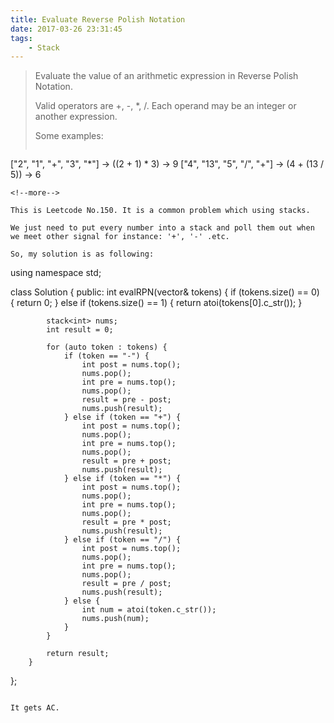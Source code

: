 ```yaml
---
title: Evaluate Reverse Polish Notation
date: 2017-03-26 23:31:45
tags:
    - Stack
---
```


> Evaluate the value of an arithmetic expression in Reverse Polish Notation.
>
> Valid operators are +, -, *, /. Each operand may be an integer or another expression.
>
> Some examples:
>```
["2", "1", "+", "3", "*"] -> ((2 + 1) * 3) -> 9
["4", "13", "5", "/", "+"] -> (4 + (13 / 5)) -> 6
```
<!--more-->

This is Leetcode No.150. It is a common problem which using stacks.

We just need to put every number into a stack and poll them out when we meet other signal for instance: '+', '-' .etc.

So, my solution is as following:

```
using namespace std;

class Solution {
    public:
        int evalRPN(vector<string>& tokens) {
            if (tokens.size() == 0) {
                return 0;
            } else if (tokens.size() == 1) {
                return atoi(tokens[0].c_str());
            }

            stack<int> nums;
            int result = 0;

            for (auto token : tokens) {
                if (token == "-") {
                    int post = nums.top();
                    nums.pop();
                    int pre = nums.top();
                    nums.pop();
                    result = pre - post;
                    nums.push(result);
                } else if (token == "+") {
                    int post = nums.top();
                    nums.pop();
                    int pre = nums.top();
                    nums.pop();
                    result = pre + post;
                    nums.push(result);
                } else if (token == "*") {
                    int post = nums.top();
                    nums.pop();
                    int pre = nums.top();
                    nums.pop();
                    result = pre * post;
                    nums.push(result);
                } else if (token == "/") {
                    int post = nums.top();
                    nums.pop();
                    int pre = nums.top();
                    nums.pop();
                    result = pre / post;
                    nums.push(result);
                } else {
                    int num = atoi(token.c_str());
                    nums.push(num);
                }
            }

            return result;
        }
};
```

It gets AC.
